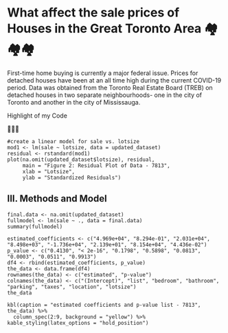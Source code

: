 # What affect the sale prices of Houses in the Great Toronto Area :houses::houses::houses:

First-time home buying is currently a major federal issue. Prices for detached houses have been at an all time high during the current COVID-19 period. Data was obtained from the Toronto Real Estate Board (TREB) on detached houses in two separate neighbourhoods- one in the city of Toronto and another in the city of Mississauga.

Highlight of my Code

:round_pushpin::round_pushpin::round_pushpin:

```{r, echo = FALSE}
#create a linear model for sale vs. lotsize
mod1 <- lm(sale ~ lotsize, data = updated_dataset)
residual <- rstandard(mod1)
plot(na.omit(updated_dataset$lotsize), residual, 
     main = "Figure 2: Residual Plot of Data - 7813",
     xlab = "Lotsize",
     ylab = "Standardized Residuals")
```


## III. Methods and Model

```{r, include=FALSE}
final.data <- na.omit(updated_dataset)
fullmodel <- lm(sale ~ ., data = final.data)
summary(fullmodel)
```



```{r, include = FALSE}
estimated_coefficients <- c("4.969e+04", "8.294e-01", "2.031e+04", "8.498e+03", "-1.736e+04", "2.139e+01", "8.154e+04", "4.436e-02")
p_value <- c("0.4130", "< 2e-16", "0.1798", "0.5898", "0.0813", "0.0003", "0.0511", "0.9913") 
df4 <- rbind(estimated_coefficients, p_value)
the_data <- data.frame(df4)
rownames(the_data) <- c("estimated", "p-value")
colnames(the_data) <- c("(Intercept)", "list", "bedroom", "bathroom", "parking", "taxes", "location", "lotsize")
the_data
```
```{r,echo = FALSE}
kbl(caption = "estimated coefficients and p-value list - 7813", the_data) %>%
  column_spec(2:9, background = "yellow") %>% kable_styling(latex_options = "hold_position")
```
